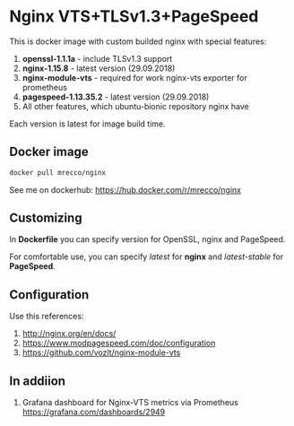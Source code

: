 
# Nginx VTS+TLSv1.3+PageSpeed

This is docker image with custom builded nginx with special features:
1. **openssl-1.1.1a** - include TLSv1.3 support
2. **nginx-1.15.8** - latest version (29.09.2018)
3. **nginx-module-vts** - required for work nginx-vts exporter for prometheus
4. **pagespeed-1.13.35.2** - latest version (29.09.2018)
5. All other features, which ubuntu-bionic repository nginx have

Each version is latest for image build time.

## Docker image

```bash
docker pull mrecco/nginx
```

See me on dockerhub: https://hub.docker.com/r/mrecco/nginx

## Customizing

In **Dockerfile** you can specify version for OpenSSL, nginx and PageSpeed. 

For comfortable use, you can specify *latest* for **nginx** and *latest-stable* for **PageSpeed**.

## Configuration

Use this references:

1. http://nginx.org/en/docs/
2. https://www.modpagespeed.com/doc/configuration
3. https://github.com/vozlt/nginx-module-vts

## In addiion

1. Grafana dashboard for Nginx-VTS metrics via Prometheus
https://grafana.com/dashboards/2949
